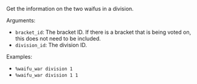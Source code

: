 Get the information on the two waifus in a division.

Arguments:
* `bracket_id`: The bracket ID. If there is a bracket that is being voted on, this does not need to be included.
* `division_id`: The division ID.

Examples:
* `%waifu_war division 1`
* `%waifu_war division 1 1`
